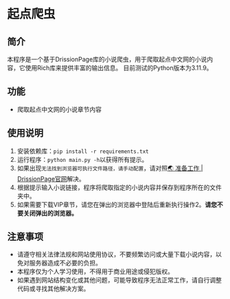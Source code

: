 # 起点爬虫

## 简介

本程序是一个基于DrissionPage库的小说爬虫，用于爬取起点中文网的小说内容，它使用Rich库来提供丰富的输出信息。
目前测试的Python版本为3.11.9。

## 功能

- 爬取起点中文网的小说章节内容

## 使用说明

1. 安装依赖库：`pip install -r requirements.txt`
2. 运行程序：`python main.py -h`以获得所有提示。
3. 如果出现`无法找到浏览器可执行文件路径，请手动配置`，请对照[🌏 准备工作 | DrissionPage官网](https://www.drissionpage.cn/get_start/before_start)解决。
4. 根据提示输入小说链接，程序将爬取指定的小说内容并保存到程序所在的文件夹中。
5. 如果需要下载VIP章节，请您在弹出的浏览器中登陆后重新执行操作2。**请您不要关闭弹出的浏览器。**

## 注意事项

- 请遵守相关法律法规和网站使用协议，不要频繁访问或大量下载小说内容，以免对服务器造成不必要的负担。
- 本程序仅为个人学习使用，不得用于商业用途或侵犯版权。
- 如果遇到网站结构变化或其他问题，可能导致程序无法正常工作，请自行调整代码或寻找其他解决方案。
